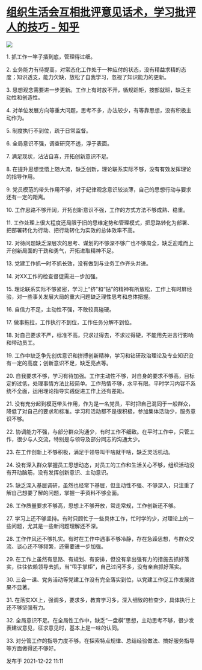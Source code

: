 # [组织生活会互相批评意见话术，学习批评人的技巧 - 知乎](https://zhuanlan.zhihu.com/p/448425706)

![](https://pic2.zhimg.com/v2-14a0125a54b17e7d4fb355739ed5d461_b.jpg)

1\. 抓工作一竿子插到底，管理得过细。

2\. 业务能力有待提高，对常态化工作处于一种应付的状态，没有精益求精的态度；知识透支，能力欠缺，放松了自我学习，忽视了知识能力的更新。

3\. 思想观念需要进一步更新。工作上有时放不开，循规蹈矩，按部就班，缺乏主动性和创造性。

4\. 对单位发展方向等重大问题，思考不多，办法较少，有等靠思想，没有积极主动作为。

5\. 制度执行不到位，疏于日常监督。

6\. 全局意识不强，调查研究不透，浮于表面。

7\. 满足现状，沾沾自喜，开拓创新意识不足。

8\. 在提升思想觉悟上随大流，缺乏创新，理论联系实际不够，没有有效发挥理论的指导作用。

9\. 党员模范的带头作用不够，对于纪律观念意识较淡薄，自己的思想行动与要求还有一定的距离。

10\. 工作思路不够开阔，开拓创新意识不强，工作的方式方法不够成熟、稳重。

11\. 工作处理上很大程度还局限于旧的思维定势和管理模式，把思路转化为部署、把部署转化为行动、把行动转化为实效的总体效率不高。

12\. 对待问题缺乏深层次的思考、谋划的不够深不够广也不够周全，缺乏迎难而上开创新局面的干劲和勇气，开拓进取精神不足。

13\. 党建工作抓一时不抓长效，没有做到与业务工作齐头并进。

14\. 对XX工作的检查督促需进一步加强。

15\. 理论联系实际不够紧密，学习上“挤”和“钻”的精神有所放松，工作上有时屏经验，对一些事关发展大局的重大问题缺乏理性思考和总体把握。

16\. 自信力不足，主动性不强，不敢较真碰硬。

17\. 做事拖拉，工作执行不到位，工作任务分解不到位。

18\. 对自己要求不严，标准不高，只求过得去，不求过得硬，不能用先进言行影响和带动员工。

19\. 工作中缺乏争先创优意识和拼搏创新精神，学习和钻研政治理论及专业知识没有一定的高度；创新意识不足，缺乏亮点等。

20\. 自我要求不够，学习有待加强。工作主动性不够，对自身的要求不够高，目标定的过低，处理事情方法比较简单。工作热情不够，水平有限。平时学习内容不系统不全面，运用理论指导实践促进工作上还有差距。

21\. 没有充分起到模范带头作用，作为是一名党员，平时把自己混同于一般群众，降低了对自己的要求和标准。学习和活动都不是很积极，参加集体活动少，服务意识不够。

22\. 协调能力不强，与部分群众沟通少，有时工作不细致。在平时工作中，只管工作，很少与人交流，特别是与领导及部分同志的沟通太少。

23\. 在工作创新上不够积极，满足于领导叫干啥就干啥，缺乏灵活机动。

24\. 没有深入群众掌握员工思想动态，对员工的工作和生活关心不够，组织活动没有开动脑筋，没有发挥创新意识、主动意识。

25\. 缺乏深入基层调研，虽然也经常下基层，但主动性不强、不够深入，只注重了解自己想要了解的问题，掌握一手资料不够全面。

26\. 工作质量要求不够高，思想上不够开放，常走常规，工作创新还不够。

27\. 学习上还不够坚持。有时只顾忙于一些具体工作，忙时学的少，对理论上的一些问题，尤其是一些新问题理解还不深。

28\. 工作作风还不够扎实。有时在工作中遇事不够冷静，存在急躁思想，与群众交流、谈心还不够频繁，还需要进一步加强。

29\. 在工作上虽然有思路、有规划、有安排，但没有拿出强有力的措施去抓好落实，往往依赖领导去抓，当“甩手掌柜”，自己过问不多，没有亲自抓好落实。

30\. 三会一课、党务活动等党建工作没有完全落实到位，以党建工作促工作发展效果不显著。

31\. 在落实XX上，强调多，要求多，教育学习多，深入细致的检查少，具体执行上还不够坚强有力。

32\. 全局意识不足。在全局性工作中，缺乏“一盘棋”思想，主动思考不够，很少发表建议意见，征求意见时，基本上是一味的认同。

33\. 对分管工作的指导力度不够。在探索特点规律、总结经验做法、搞好服务指导等方面做得还不够好。

发布于 2021-12-22 11:11
